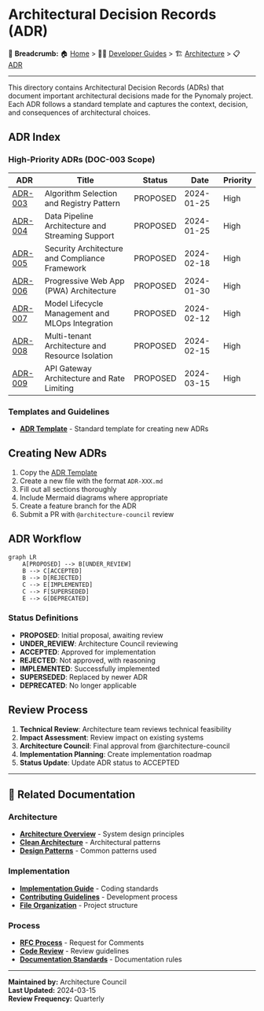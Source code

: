 # Architectural Decision Records (ADR)

🍞 **Breadcrumb:** 🏠 [Home](../../../index.md) > 👨‍💻 [Developer Guides](../README.md) > 🏗️ [Architecture](README.md) > 📋 [ADR](README.md)

---

This directory contains Architectural Decision Records (ADRs) that document important architectural decisions made for the Pynomaly project. Each ADR follows a standard template and captures the context, decision, and consequences of architectural choices.

## ADR Index

### High-Priority ADRs (DOC-003 Scope)

| ADR | Title | Status | Date | Priority |
|-----|--------|--------|------|----------|
| [ADR-003](ADR-003.md) | Algorithm Selection and Registry Pattern | PROPOSED | 2024-01-25 | High |
| [ADR-004](ADR-004.md) | Data Pipeline Architecture and Streaming Support | PROPOSED | 2024-01-25 | High |
| [ADR-005](ADR-005.md) | Security Architecture and Compliance Framework | PROPOSED | 2024-02-18 | High |
| [ADR-006](ADR-006.md) | Progressive Web App (PWA) Architecture | PROPOSED | 2024-01-30 | High |
| [ADR-007](ADR-007.md) | Model Lifecycle Management and MLOps Integration | PROPOSED | 2024-02-12 | High |
| [ADR-008](ADR-008.md) | Multi-tenant Architecture and Resource Isolation | PROPOSED | 2024-02-15 | High |
| [ADR-009](ADR-009.md) | API Gateway Architecture and Rate Limiting | PROPOSED | 2024-03-15 | High |

### Templates and Guidelines

- **[ADR Template](adr-template.md)** - Standard template for creating new ADRs

## Creating New ADRs

1. Copy the [ADR Template](adr-template.md)
2. Create a new file with the format `ADR-XXX.md`
3. Fill out all sections thoroughly
4. Include Mermaid diagrams where appropriate
5. Create a feature branch for the ADR
6. Submit a PR with `@architecture-council` review

## ADR Workflow

```mermaid
graph LR
    A[PROPOSED] --> B[UNDER_REVIEW]
    B --> C[ACCEPTED]
    B --> D[REJECTED]
    C --> E[IMPLEMENTED]
    C --> F[SUPERSEDED]
    E --> G[DEPRECATED]
```

### Status Definitions

- **PROPOSED**: Initial proposal, awaiting review
- **UNDER_REVIEW**: Architecture Council reviewing
- **ACCEPTED**: Approved for implementation
- **REJECTED**: Not approved, with reasoning
- **IMPLEMENTED**: Successfully implemented
- **SUPERSEDED**: Replaced by newer ADR
- **DEPRECATED**: No longer applicable

## Review Process

1. **Technical Review**: Architecture team reviews technical feasibility
2. **Impact Assessment**: Review impact on existing systems
3. **Architecture Council**: Final approval from @architecture-council
4. **Implementation Planning**: Create implementation roadmap
5. **Status Update**: Update ADR status to ACCEPTED

---

## 🔗 **Related Documentation**

### **Architecture**
- **[Architecture Overview](../overview.md)** - System design principles
- **[Clean Architecture](../overview.md)** - Architectural patterns
- **[Design Patterns](../overview.md)** - Common patterns used

### **Implementation**
- **[Implementation Guide](../../contributing/IMPLEMENTATION_GUIDE.md)** - Coding standards
- **[Contributing Guidelines](../../contributing/CONTRIBUTING.md)** - Development process
- **[File Organization](../../contributing/FILE_ORGANIZATION_STANDARDS.md)** - Project structure

### **Process**
- **[RFC Process](../../contributing/CONTRIBUTING.md)** - Request for Comments
- **[Code Review](../../contributing/CONTRIBUTING.md)** - Review guidelines
- **[Documentation Standards](../../contributing/CONTRIBUTING.md)** - Documentation rules

---

**Maintained by:** Architecture Council<br/>
**Last Updated:** 2024-03-15<br/>
**Review Frequency:** Quarterly
